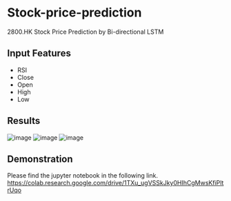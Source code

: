 # Stock-price-prediction
2800.HK Stock Price Prediction by Bi-directional LSTM

## Input Features
- RSI
- Close
- Open
- High 
- Low

## Results
![image](https://user-images.githubusercontent.com/48129546/223298954-c59aa5f1-eed2-4485-a503-59b213083980.png)
![image](https://user-images.githubusercontent.com/48129546/223298990-3281b7b2-fcef-4996-b725-0f612adbcacb.png)
![image](https://user-images.githubusercontent.com/48129546/223298977-f425e1de-5733-4ce8-8a31-181b0e719d5e.png)

## Demonstration
Please find the jupyter notebook in the following link.
https://colab.research.google.com/drive/1TXu_ugVSSkJky0HIhCgMwsKfiPltrUqo

